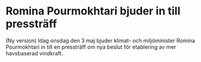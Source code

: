 # Romina Pourmokhtari bjuder in till pressträff

(Ny version) Idag onsdag den 3 maj bjuder klimat- och miljöminister Romina Pourmokhtari in till en pressträff om nya beslut för etablering av mer havsbaserad vindkraft.
